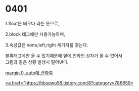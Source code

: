 # 0401

1.float은 띄우다 라는 뜻으로,

2.block 태그에만 사용가능하며, 

3.속성값은 none,left,right 세가지를 갖는다. 

블록태그에만 올 수 있기때문에 
밑에 인라인 상자가 올 수 없어서  
그림과 같은 상황 발생시 밀어낸다.
<a href="https://hbsowo58.tistory.com/9?category=786659">
 
margin 0, auto에 관하여

<a href="https://hbsowo58.tistory.com/8?category=786659>

